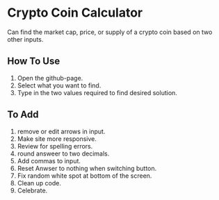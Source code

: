 # Crypto Coin Calculator

Can find the market cap, price, or supply of a crypto coin based on two other inputs.

## How To Use

1. Open the github-page.
2. Select what you want to find.
3. Type in the two values required to find desired solution.

## To Add

1. remove or edit arrows in input.
2. Make site more responsive.
3. Review for spelling errors.
4. round answeer to two decimals.
5. Add commas to input.
6. Reset Anwser to nothing when switching button.
7. Fix random white spot at bottom of the screen.
8. Clean up code.
9. Celebrate.
